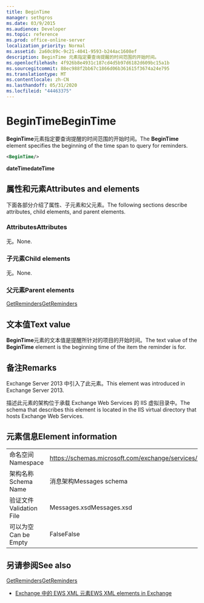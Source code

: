 ```yaml
---
title: BeginTime
manager: sethgros
ms.date: 03/9/2015
ms.audience: Developer
ms.topic: reference
ms.prod: office-online-server
localization_priority: Normal
ms.assetid: 2a60c89c-9c21-4041-9593-b244ac1608ef
description: BeginTime 元素指定要查询提醒的时间范围的开始时间。
ms.openlocfilehash: 4f926b8e4931c187cd4d5b97d6182d609bc15a1b
ms.sourcegitcommit: 88ec988f2bb67c1866d06b361615f3674a24e795
ms.translationtype: MT
ms.contentlocale: zh-CN
ms.lasthandoff: 05/31/2020
ms.locfileid: "44463375"
---
```

# <a name="begintime"></a><span data-ttu-id="53d7f-103">BeginTime</span><span class="sxs-lookup"><span data-stu-id="53d7f-103">BeginTime</span></span>

<span data-ttu-id="53d7f-104">**BeginTime**元素指定要查询提醒的时间范围的开始时间。</span><span class="sxs-lookup"><span data-stu-id="53d7f-104">The **BeginTime** element specifies the beginning of the time span to query for reminders.</span></span> 
  
```XML
<BeginTime/>
```

 <span data-ttu-id="53d7f-105">**dateTime**</span><span class="sxs-lookup"><span data-stu-id="53d7f-105">**dateTime**</span></span>
## <a name="attributes-and-elements"></a><span data-ttu-id="53d7f-106">属性和元素</span><span class="sxs-lookup"><span data-stu-id="53d7f-106">Attributes and elements</span></span>

<span data-ttu-id="53d7f-107">下面各部分介绍了属性、子元素和父元素。</span><span class="sxs-lookup"><span data-stu-id="53d7f-107">The following sections describe attributes, child elements, and parent elements.</span></span>
  
### <a name="attributes"></a><span data-ttu-id="53d7f-108">Attributes</span><span class="sxs-lookup"><span data-stu-id="53d7f-108">Attributes</span></span>

<span data-ttu-id="53d7f-109">无。</span><span class="sxs-lookup"><span data-stu-id="53d7f-109">None.</span></span>
  
### <a name="child-elements"></a><span data-ttu-id="53d7f-110">子元素</span><span class="sxs-lookup"><span data-stu-id="53d7f-110">Child elements</span></span>

<span data-ttu-id="53d7f-111">无。</span><span class="sxs-lookup"><span data-stu-id="53d7f-111">None.</span></span>
  
### <a name="parent-elements"></a><span data-ttu-id="53d7f-112">父元素</span><span class="sxs-lookup"><span data-stu-id="53d7f-112">Parent elements</span></span>

[<span data-ttu-id="53d7f-113">GetReminders</span><span class="sxs-lookup"><span data-stu-id="53d7f-113">GetReminders</span></span>](getreminders.md)
  
## <a name="text-value"></a><span data-ttu-id="53d7f-114">文本值</span><span class="sxs-lookup"><span data-stu-id="53d7f-114">Text value</span></span>

<span data-ttu-id="53d7f-115">**BeginTime**元素的文本值是提醒所针对的项目的开始时间。</span><span class="sxs-lookup"><span data-stu-id="53d7f-115">The text value of the **BeginTime** element is the beginning time of the item the reminder is for.</span></span> 
  
## <a name="remarks"></a><span data-ttu-id="53d7f-116">备注</span><span class="sxs-lookup"><span data-stu-id="53d7f-116">Remarks</span></span>

<span data-ttu-id="53d7f-117">Exchange Server 2013 中引入了此元素。</span><span class="sxs-lookup"><span data-stu-id="53d7f-117">This element was introduced in Exchange Server 2013.</span></span>
  
<span data-ttu-id="53d7f-118">描述此元素的架构位于承载 Exchange Web Services 的 IIS 虚拟目录中。</span><span class="sxs-lookup"><span data-stu-id="53d7f-118">The schema that describes this element is located in the IIS virtual directory that hosts Exchange Web Services.</span></span>
  
## <a name="element-information"></a><span data-ttu-id="53d7f-119">元素信息</span><span class="sxs-lookup"><span data-stu-id="53d7f-119">Element information</span></span>

|||
|:-----|:-----|
|<span data-ttu-id="53d7f-120">命名空间</span><span class="sxs-lookup"><span data-stu-id="53d7f-120">Namespace</span></span>  <br/> |https://schemas.microsoft.com/exchange/services/2006/messages  <br/> |
|<span data-ttu-id="53d7f-121">架构名称</span><span class="sxs-lookup"><span data-stu-id="53d7f-121">Schema Name</span></span>  <br/> |<span data-ttu-id="53d7f-122">消息架构</span><span class="sxs-lookup"><span data-stu-id="53d7f-122">Messages schema</span></span>  <br/> |
|<span data-ttu-id="53d7f-123">验证文件</span><span class="sxs-lookup"><span data-stu-id="53d7f-123">Validation File</span></span>  <br/> |<span data-ttu-id="53d7f-124">Messages.xsd</span><span class="sxs-lookup"><span data-stu-id="53d7f-124">Messages.xsd</span></span>  <br/> |
|<span data-ttu-id="53d7f-125">可以为空</span><span class="sxs-lookup"><span data-stu-id="53d7f-125">Can be Empty</span></span>  <br/> |<span data-ttu-id="53d7f-126">False</span><span class="sxs-lookup"><span data-stu-id="53d7f-126">False</span></span>  <br/> |
   
## <a name="see-also"></a><span data-ttu-id="53d7f-127">另请参阅</span><span class="sxs-lookup"><span data-stu-id="53d7f-127">See also</span></span>



[<span data-ttu-id="53d7f-128">GetReminders</span><span class="sxs-lookup"><span data-stu-id="53d7f-128">GetReminders</span></span>](getreminders.md)


- [<span data-ttu-id="53d7f-129">Exchange 中的 EWS XML 元素</span><span class="sxs-lookup"><span data-stu-id="53d7f-129">EWS XML elements in Exchange</span></span>](ews-xml-elements-in-exchange.md)

